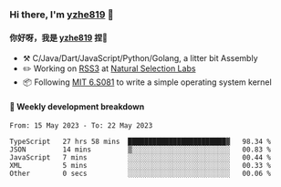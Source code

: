 ### Hi there, I'm [yzhe819](https://github.com/yzhe819) 👋

#### 你好呀，我是 [yzhe819](https://github.com/yzhe819) 捏👋

- :hammer_and_pick: C/Java/Dart/JavaScript/Python/Golang, a litter bit Assembly
- :pencil2: Working on [RSS3](https://github.com/NaturalSelectionLabs/RSS3) at [Natural Selection Labs](https://github.com/NaturalSelectionLabs)
- 📦 Following [MIT 6.S081](https://pdos.csail.mit.edu/6.S081/2020/) to write a simple operating system kernel



#### 📝 Weekly development breakdown

<!--START_SECTION:waka-->

```text
From: 15 May 2023 - To: 22 May 2023

TypeScript   27 hrs 58 mins  ████████████████████████▓   98.34 %
JSON         14 mins         ▒░░░░░░░░░░░░░░░░░░░░░░░░   00.83 %
JavaScript   7 mins          ░░░░░░░░░░░░░░░░░░░░░░░░░   00.44 %
XML          5 mins          ░░░░░░░░░░░░░░░░░░░░░░░░░   00.33 %
Other        0 secs          ░░░░░░░░░░░░░░░░░░░░░░░░░   00.06 %
```

<!--END_SECTION:waka-->



